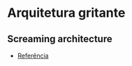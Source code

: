 # Arquitetura gritante
## Screaming architecture

- [Referência](http://blog.cleancoder.com/uncle-bob/2011/09/30/Screaming-Architecture.html)
